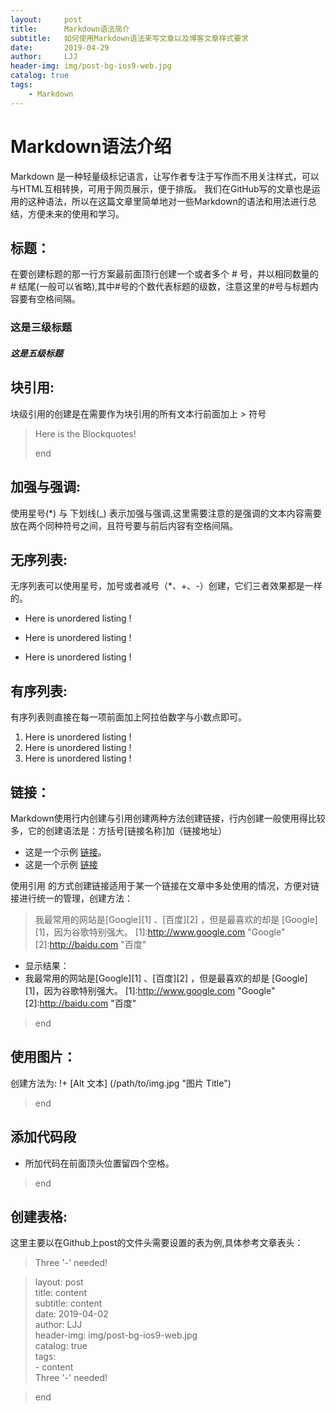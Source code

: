 ```yaml
---
layout:     post
title:      Markdown语法简介
subtitle:   如何使用Markdown语法来写文章以及博客文章样式要求
date:       2019-04-29
author:     LJJ
header-img: img/post-bg-ios9-web.jpg
catalog: true
tags:
    - Markdown
---
```


# Markdown语法介绍 

Markdown 是一种轻量级标记语言，让写作者专注于写作而不用关注样式，可以与HTML互相转换，可用于网页展示，便于排版。
我们在GitHub写的文章也是运用的这种语法，所以在这篇文章里简单地对一些Markdown的语法和用法进行总结，方便未来的使用和学习。

## 标题：
在要创建标题的那一行方案最前面顶行创建一个或者多个 # 号，并以相同数量的 # 结尾(一般可以省略),其中#号的个数代表标题的级数，注意这里的#号与标题内容要有空格间隔。
### 这是三级标题 
##### 这是五级标题 


## 块引用:
块级引用的创建是在需要作为块引用的所有文本行前面加上 > 符号
>Here is the Blockquotes!
>
>end

## 加强与强调:
使用星号(*) 与 下划线(_) 表示加强与强调,这里需要注意的是强调的文本内容需要放在两个同种符号之间，且符号要与前后内容有空格间隔。


## 无序列表:
无序列表可以使用星号，加号或者减号（*、+、-）创建，它们三者效果都是一样的。
- Here is unordered listing !
+ Here is unordered listing !
* Here is unordered listing !


## 有序列表:
有序列表则直接在每一项前面加上阿拉伯数字与小数点即可。
1. Here is unordered listing !
2. Here is unordered listing !
3. Here is unordered listing !


## 链接：
Markdown使用行内创建与引用创建两种方法创建链接，行内创建一般使用得比较多，它的创建语法是：方括号[链接名称]加（链接地址）
- 这是一个示例 [链接](http://baidu.com)。
- 这是一个示例 [链接](http://google.com)

使用引用 的方式创建链接适用于某一个链接在文章中多处使用的情况，方便对链接进行统一的管理，创建方法：

>我最常用的网站是[Google][1] 、[百度][2] ，但是最喜欢的却是 [Google][1]，因为谷歌特别强大。
[1]:http://www.google.com "Google"
[2]:http://baidu.com "百度"
>
- 显示结果：
- 我最常用的网站是[Google][1] 、[百度][2] ，但是最喜欢的却是 [Google][1]，因为谷歌特别强大。
[1]:http://www.google.com "Google"
[2]:http://baidu.com "百度"
>end

## 使用图片：
创建方法为: !+ [Alt 文本] (/path/to/img.jpg "图片 Title")
>end

## 添加代码段
- 所加代码在前面顶头位置留四个空格。
>end

## 创建表格:
这里主要以在Github上post的文件头需要设置的表为例,具体参考文章表头：

>Three '-' needed!

>layout:     post  
title:      content  
subtitle:   content  
date:       2019-04-02  
author:     LJJ  
header-img: img/post-bg-ios9-web.jpg  
catalog: true  
tags:  
     - content  
>Three '-' needed!

>end

